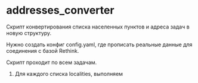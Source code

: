# addresses_converter

Скрипт конвертирования списка населенных пунктов и адреса задач в новую структуру.

Нужно создать конфиг config.yaml, где прописать реальные данные для соединения с базой Rethink.

Скрипт проходит по всем задачам.
1. Для каждого списка localities, выполняем